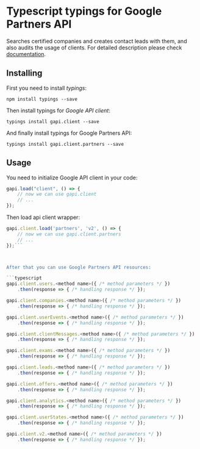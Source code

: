 # Typescript typings for Google Partners API
Searches certified companies and creates contact leads with them, and also audits the usage of clients.
For detailed description please check [documentation](https://developers.google.com/partners/).

## Installing

First you need to install *typings*:
```
npm install typings --save 
```

Then install typings for *Google API client*:
```
typings install gapi.client --save 
```

And finally install typings for Google Partners API:
```
typings install gapi.client.partners --save 
```

## Usage

You need to initialize Google API client in your code:
```typescript
gapi.load("client", () => { 
    // now we can use gapi.client
    // ... 
});
```

Then load api client wrapper:
```typescript
gapi.client.load('partners', 'v2', () => {
    // now we can use gapi.client.partners
    // ... 
});```



After that you can use Google Partners API resources:

```typescript
gapi.client.users.<method name>({ /* method parameters */ })
    .then(response => { /* handling response */ });

gapi.client.companies.<method name>({ /* method parameters */ })
    .then(response => { /* handling response */ });

gapi.client.userEvents.<method name>({ /* method parameters */ })
    .then(response => { /* handling response */ });

gapi.client.clientMessages.<method name>({ /* method parameters */ })
    .then(response => { /* handling response */ });

gapi.client.exams.<method name>({ /* method parameters */ })
    .then(response => { /* handling response */ });

gapi.client.leads.<method name>({ /* method parameters */ })
    .then(response => { /* handling response */ });

gapi.client.offers.<method name>({ /* method parameters */ })
    .then(response => { /* handling response */ });

gapi.client.analytics.<method name>({ /* method parameters */ })
    .then(response => { /* handling response */ });

gapi.client.userStates.<method name>({ /* method parameters */ })
    .then(response => { /* handling response */ });

gapi.client.v2.<method name>({ /* method parameters */ })
    .then(response => { /* handling response */ });
```